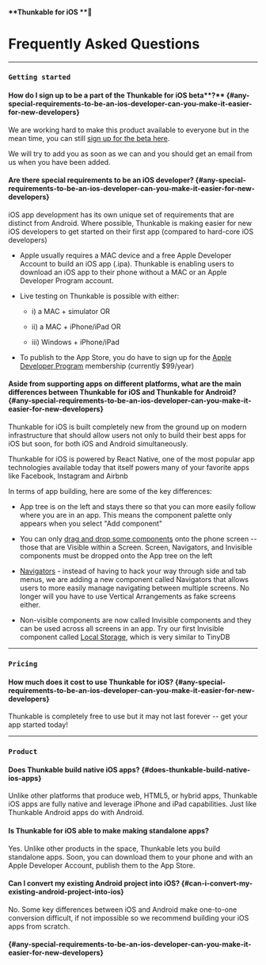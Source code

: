 #### **Thunkable for iOS **

# Frequently Asked Questions

---

### `Getting started`

#### How do I sign up to be a part of the Thunkable for iOS beta**?** {#any-special-requirements-to-be-an-ios-developer-can-you-make-it-easier-for-new-developers}

We are working hard to make this product available to everyone but in the mean time, you can still [sign up for the beta here](https://goo.gl/q3HgHc).

We will try to add you as soon as we can and you should get an email from us when you have been added.

#### **Are there special requirements to be an iOS developer?** {#any-special-requirements-to-be-an-ios-developer-can-you-make-it-easier-for-new-developers}

iOS app development has its own unique set of requirements that are distinct from Android. Where possible, Thunkable is making easier for new iOS developers to get started on their first app \(compared to hard-core iOS developers\)

* Apple usually requires a MAC device and a free Apple Developer Account to build an iOS app \(.ipa\). Thunkable is enabling users to download an iOS app to their phone without a MAC or an Apple Developer Program account.

* Live testing on Thunkable is possible with either:

  * i\) a MAC + simulator OR

  * ii\) a MAC + iPhone/iPad OR

  * iii\) Windows + iPhone/iPad

* To publish to the App Store, you do have to sign up for the [Apple Developer Program](https://developer.apple.com/programs/) membership \(currently $99/year\)

#### Aside from supporting apps on different platforms, what are the main differences between Thunkable for iOS and Thunkable for Android? {#any-special-requirements-to-be-an-ios-developer-can-you-make-it-easier-for-new-developers}

Thunkable for iOS is built completely new from the ground up on modern infrastructure that should allow users not only to build their best apps for iOS but soon, for both iOS and Android simultaneously.

Thunkable for iOS is powered by React Native, one of the most popular app technologies available today that itself powers many of your favorite apps like Facebook, Instagram and Airbnb

In terms of app building, here are some of the key differences:

* App tree is on the left and stays there so that you can more easily follow where you are in an app. This means the component palette only appears when you select "Add component"

* You can only [drag and drop some components](/android/create.md) onto the phone screen -- those that are Visible within a Screen. Screen, Navigators, and Invisible components must be dropped onto the App tree on the left

* [Navigators](/ios/components/navigators/README.md) - instead of having to hack your way through side and tab menus, we are adding a new component called Navigators that allows users to more easily manage navigating between multiple screens. No longer will you have to use Vertical Arrangements as fake screens either.

* Non-visible components are now called Invisible components and they can be used across all screens in an app.  Try our first Invisible component called [Local Storage](/ios/components/storage/local-storage.md), which is very similar to TinyDB

---

### `Pricing`

#### How much does it cost to use Thunkable for iOS? {#any-special-requirements-to-be-an-ios-developer-can-you-make-it-easier-for-new-developers}

Thunkable is completely free to use but it may not last forever -- get your app started today!

---

### `Product`

#### **Does Thunkable build native iOS apps?** {#does-thunkable-build-native-ios-apps}

Unlike other platforms that produce web, HTML5, or hybrid apps, Thunkable iOS apps are fully native and leverage iPhone and iPad capabilities. Just like Thunkable Android apps do with Android.

#### **Is Thunkable for iOS able to make making standalone apps?**

Yes. Unlike other products in the space, Thunkable lets you build standalone apps. Soon, you can download them to your phone and with an Apple Developer Account, publish them to the App Store.

#### **Can I convert my existing Android project into iOS?** {#can-i-convert-my-existing-android-project-into-ios}

No. Some key differences between iOS and Android make one-to-one conversion difficult, if not impossible so we recommend building your iOS apps from scratch.

####  {#any-special-requirements-to-be-an-ios-developer-can-you-make-it-easier-for-new-developers}



